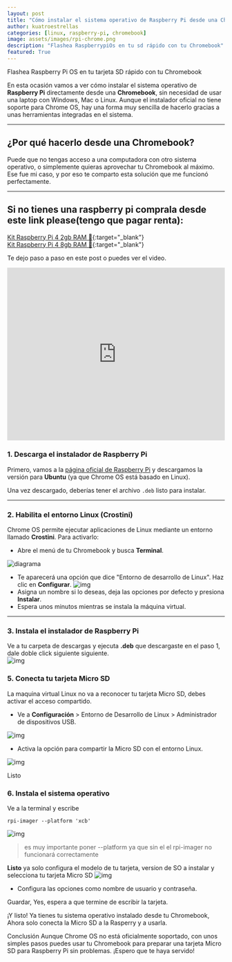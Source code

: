 ```yaml
---
layout: post
title: "Cómo instalar el sistema operativo de Raspberry Pi desde una Chromebook"
author: kuatroestrellas
categories: [linux, raspberry-pi, chromebook]
image: assets/images/rpi-chrome.png
description: "Flashea RaspberrypiOs en tu sd rápido con tu Chromebook"
featured: True
---
```


Flashea Raspberry Pi OS en tu tarjeta SD rápido con tu Chromebook

En esta ocasión vamos a ver cómo instalar el sistema operativo de **Raspberry Pi** directamente desde una **Chromebook**, sin necesidad de usar una laptop con Windows, Mac o Linux. Aunque el instalador oficial no tiene soporte para Chrome OS, hay una forma muy sencilla de hacerlo gracias a unas herramientas integradas en el sistema.

---

## ¿Por qué hacerlo desde una Chromebook?

Puede que no tengas acceso a una computadora con otro sistema operativo, o simplemente quieras aprovechar tu Chromebook al máximo. Ese fue mi caso, y por eso te comparto esta solución que me funcionó perfectamente.

---

## Si no tienes una raspberry pi comprala desde este link please(tengo que pagar renta):
[Kit Raspberry Pi 4 2gb RAM 🔗](https://mercadolibre.com/sec/1tEeibT){:target="_blank"}  
[Kit Raspberry Pi 4 8gb RAM 🔗](https://mercadolibre.com/sec/1Wg8tPD){:target="_blank"}


Te dejo paso a paso en este post o puedes ver el video.
<p><iframe style="width:100%;" height="400" src="https://www.youtube.com/embed/bl0mPv4dCCQ?rel=0&amp;showinfo=0" frameborder="0" allowfullscreen></iframe></p>

### 1. Descarga el instalador de Raspberry Pi

Primero, vamos a la [página oficial de Raspberry Pi](https://www.raspberrypi.com/software/) y descargamos la versión para **Ubuntu** (ya que Chrome OS está basado en Linux).

Una vez descargado, deberías tener el archivo `.deb` listo para instalar.

---

### 2. Habilita el entorno Linux (Crostini)

Chrome OS permite ejecutar aplicaciones de Linux mediante un entorno llamado **Crostini**. Para activarlo:

- Abre el menú de tu Chromebook y busca **Terminal**.

![diagrama](https://i.imgur.com/5AxO3cq.png)
- Te aparecerá una opción que dice "Entorno de desarrollo de Linux". Haz clic en **Configurar**.
![img](https://i.imgur.com/eoKVOgp.png)
- Asigna un nombre si lo deseas, deja las opciones por defecto y presiona **Instalar**.
- Espera unos minutos mientras se instala la máquina virtual.

---

### 3. Instala el instalador de Raspberry Pi
Ve a tu carpeta de descargas y ejecuta **.deb** que descargaste en el paso 1, dale doble click siguiente siguiente.  
![img](https://i.imgur.com/Ml055G7.png)


### 5. Conecta tu tarjeta Micro SD
La maquina virtual Linux no va a reconocer tu tarjeta Micro SD, debes activar el acceso compartido.

- Ve a **Configuración** >  Entorno de Desarrollo de Linux > Administrador de dispositivos USB.

![img](https://i.imgur.com/ZrPmCWC.png)

- Activa la opción para compartir la Micro SD con el entorno Linux.

![img](https://i.imgur.com/u7qJI7M.png)

Listo

### 6. Instala el sistema operativo
Ve a la terminal y escribe 
```
rpi-imager --platform 'xcb'
```

![img](https://i.imgur.com/fXY59e4.png)

> es muy importante poner --platform ya que sin el el rpi-imager no funcionará correctamente

**Listo** ya solo configura el modelo de tu tarjeta, version de SO a instalar y selecciona tu tarjeta Micro SD
![img](https://i.imgur.com/FzjreoA.png)

- Configura las opciones como nombre de usuario y contraseña.

Guardar, Yes, espera a que termine de escribir la tarjeta.

¡Y listo! Ya tienes tu sistema operativo instalado desde tu Chromebook, Ahora solo conecta la Micro SD a la Rasperry y a usarla.

Conclusión
Aunque Chrome OS no está oficialmente soportado, con unos simples pasos puedes usar tu Chromebook para preparar una tarjeta Micro SD para Raspberry Pi sin problemas. ¡Espero que te haya servido!